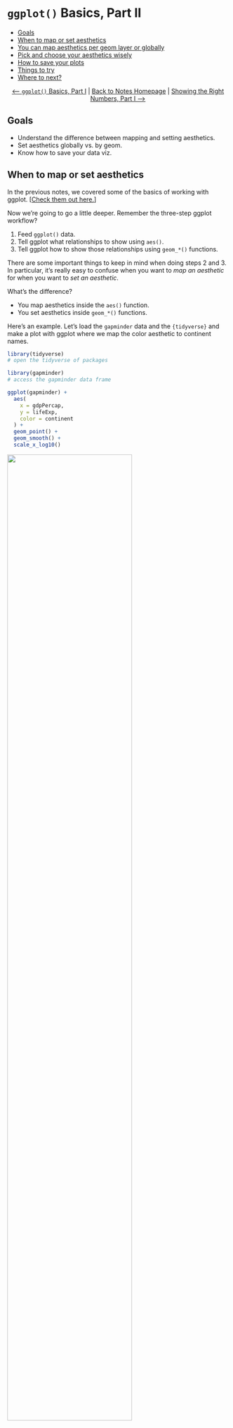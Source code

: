 `ggplot()` Basics, Part II
================

- [Goals](#goals)
- [When to map or set aesthetics](#when-to-map-or-set-aesthetics)
- [You can map aesthetics per geom layer or
  globally](#you-can-map-aesthetics-per-geom-layer-or-globally)
- [Pick and choose your aesthetics
  wisely](#pick-and-choose-your-aesthetics-wisely)
- [How to save your plots](#how-to-save-your-plots)
- [Things to try](#things-to-try)
- [Where to next?](#where-to-next)

<center>

[\<– `ggplot()` Basics, Part
I](https://github.com/milesdwilliams15/Teaching/blob/main/DPR%20101/Notes/03_ggplot_pt1.md)
\| [Back to Notes
Homepage](https://github.com/milesdwilliams15/Teaching/blob/main/DPR%20101/Notes/README.md)
\| [Showing the Right Numbers, Part I
–\>](https://github.com/milesdwilliams15/Teaching/blob/main/DPR%20101/Notes/05_show_the_right_numbers_pt1.md)

</center>

## Goals

- Understand the difference between mapping and setting aesthetics.
- Set aesthetics globally vs. by geom.
- Know how to save your data viz.

## When to map or set aesthetics

In the previous notes, we covered some of the basics of working with
ggplot. \[[Check them out
here.](https://github.com/milesdwilliams15/Teaching/blob/main/DPR%20101/Notes/03_ggplot_pt1.md)\]

Now we’re going to go a little deeper. Remember the three-step ggplot
workflow?

1.  Feed `ggplot()` data.
2.  Tell ggplot what relationships to show using `aes()`.
3.  Tell ggplot how to show those relationships using `geom_*()`
    functions.

There are some important things to keep in mind when doing steps 2 and
3. In particular, it’s really easy to confuse when you want to *map an
aesthetic* for when you want to *set an aesthetic*.

What’s the difference?

- You map aesthetics inside the `aes()` function.
- You set aesthetics inside `geom_*()` functions.

Here’s an example. Let’s load the `gapminder` data and the `{tidyverse}`
and make a plot with ggplot where we map the color aesthetic to
continent names.

``` r
library(tidyverse)
# open the tidyverse of packages

library(gapminder)
# access the gapminder data frame

ggplot(gapminder) + 
  aes(
    x = gdpPercap, 
    y = lifeExp,
    color = continent
  ) +
  geom_point() +
  geom_smooth() + 
  scale_x_log10()
```

<img src="04_ggplot_pt2_files/figure-gfm/unnamed-chunk-1-1.png" width="75%" />

``` r
# produces a plot where line and point colors
# correspond with continent names
```

The above code contains a command in the `aes()` function that specifies
`color = continent`. This option tells ggplot that it should use
different colors to map to continent names.

To do this, ggplot uses a default color palette for the mapping process
(we’ll talk about how to customize this later). What it doesn’t do (at
least using `aes()`) is let you set a specific color. Look at what
happens if you try seeting `color = "gold"` inside `aes()`:

``` r
ggplot(gapminder) + 
  aes(x = gdpPercap, y = lifeExp, color = "gold") +
  geom_point() +
  geom_smooth() +
  scale_x_log10()
```

<img src="04_ggplot_pt2_files/figure-gfm/unnamed-chunk-2-1.png" width="75%" />

Does the output look “gold” to you? It sure doesn’t. Instead, it’s red.

This is a classic example of *mapping* an aesthetic when what we
actually need to do is *set* an aesthetic. To set the color of points
and lines, we don’t specify them inside `aes()`. Doing so leads ggplot
to mistakenly conclude that we are adding a new column to our data where
each cell entry of that column is a category called “gold.” It then
picks a color to map to that category. Since there’s only one category,
it only maps one color. The default is red.

To avoid this, we instead *set* aesthetics inside a `geom_*()` function
like so:

``` r
ggplot(gapminder) +
  aes(x = gdpPercap, y = lifeExp) +
  geom_point(
    color = "gold"
  ) +
  geom_smooth(
    color = "red"
  ) +
  scale_x_log10()
```

<img src="04_ggplot_pt2_files/figure-gfm/unnamed-chunk-3-1.png" width="75%" />

This terrible looking, McDonald’s colored data viz looks just like it
should. Instead of specifying color in `aes()` we specified it in the
geom layers. On top of that, we gave each layer different instructions
about the color to use. We told ggplot to color the points gold and the
smoothed regression line red.

There are lots of different aesthetics that you can either map or set
with ggplot, such as size, color, alpha (which indicates transparency),
fill, and on and on.

For example, say we wanted to map point size to population in a scatter
plot and set the transparency of points using alpha:

``` r
ggplot(gapminder) +
  aes(x = gdpPercap, y = lifeExp, size = pop) +
  geom_point(alpha = 0.5) +
  scale_x_log10()
```

<img src="04_ggplot_pt2_files/figure-gfm/unnamed-chunk-4-1.png" width="75%" />

The above code maps point size to the `pop` variable in the `gapminder`
data so that `geom_point()` draws larger points for observations that
have a larger population. The command `alpha = 0.5` in `geom_point()`
sets the transparency of points to 50%.

## You can map aesthetics per geom layer or globally

Not only can we map and set different aesthetics at the same time, we
can also tell ggplot just to map an aesthetic for one geom layer rather
than all of them. Look at the difference between the plot this code
produces:

``` r
ggplot(gapminder) +
  aes(x = gdpPercap, y = lifeExp, color = continent) +
  geom_point() +
  geom_smooth() +
  scale_x_log10()
```

<img src="04_ggplot_pt2_files/figure-gfm/unnamed-chunk-5-1.png" width="75%" />

And compare it to what this code produces:

``` r
ggplot(gapminder) +
  aes(x = gdpPercap, y = lifeExp) +
  geom_point() +
  geom_smooth(aes(color = continent)) +
  scale_x_log10()
```

<img src="04_ggplot_pt2_files/figure-gfm/unnamed-chunk-6-1.png" width="75%" />

The first code maps color to continent name **globally**. That means
that for each geom layer that we add, color will be mapped to
continents. Conversely, the second code chunk maps color to continents
only for the `geom_smooth()` layer. This is done by adding a new call to
`aes()` inside the geom function.

Remember in the [previous
notes](https://github.com/milesdwilliams15/Teaching/blob/main/DPR%20101/Notes/03_ggplot_pt1.md)
when I mentioned you could map variables using `aes()` in a few
different places? This is why you can do that, and this in particular is
a case where the location in your code that you include variables using
`aes()` matters for your output.

Notice, too, the difference in the legends ggplot produces for these
figures. Ggplot legends will always faithfully reflect the aesthetic
mappings you add to your plots. You can also change the location and
appearance of legends, but this is a topic we’ll cover later.

## Pick and choose your aesthetics wisely

Ggplot will dutifully map all kinds of aesthetics that you tell it to
map. That doesn’t mean that every possible mapping is a good idea.

Take the example from above where we mapped point size to population.
This was a sensible choice because people have an easy time intuiting
that point size corresponds with the ***size*** of the observation. We
could have used color instead. Would this choice have been as effective?

``` r
ggplot(gapminder) +
  aes(x = gdpPercap, y = lifeExp, color = pop) +
  geom_point() +
  scale_x_log10()
```

<img src="04_ggplot_pt2_files/figure-gfm/unnamed-chunk-7-1.png" width="75%" />

The answer is **no**. Here’s another example, this time for a column
plot where we’ve mapped the color of columns to continents:

``` r
ggplot(gapminder) +
  aes(x = year, y = gdpPercap, color = continent) +
  geom_col()
```

<img src="04_ggplot_pt2_files/figure-gfm/unnamed-chunk-8-1.png" width="75%" />

There are a lot of empty dark grey spaces in the figure. That’s because
when you produce a column plot, the color aesthetic colors the borders
of the columns; not inside. We instead need to use the fill aesthetic:

``` r
ggplot(gapminder) +
  aes(x = year, y = gdpPercap, fill = continent) +
  geom_col()
```

<img src="04_ggplot_pt2_files/figure-gfm/unnamed-chunk-9-1.png" width="75%" />

If you get confused about color versus fill, try to remember that you
“fill” empty spaces.

## How to save your plots

After you’ve produced your data viz, you probably will want to save it
for later use for writing a report or to share on social media or some
other outlet.

You have a lot of different options for saving your figures.

#### Copy and paste

You can copy and paste the data viz you produce directly from RStudio.
Just right click on the figure that your code chunk produce and select
copy and/or save to save it somewhere in your files.

#### Save using `ggsave()`

You can save your plots using the `ggsave()` function to save a plot
directly to somewhere in your files.

Say you created a folder in your project called `Figures`. Here’s how
you would use a combo of `here()` and `ggsave()` to save your work:

    my_plot <- ggplot(gapminder) +
      aes(x = gdpPercap, y = lifeExp, size = pop) +
      geom_point(alpha = 0.5) +
      scale_x_log10()
    # save your ggplot as an object

    library(here)
    # open the here package

    ggsave(here("Figures", "my_first_figure.png"), 
           plot = my_plot)
    # save it to the Figures folder and name it
    # "my_first_figure.png" to save it as a .png file

This is my favorite and preferred way of saving a figure. The biggest
pros of using this approach are:

1.  The ability to control dimensions.
2.  The ability to control the sharpness of the figure.

You can check out these options and a lot more by writing `?ggsave()` in
the console.

## Things to try

Play around with the `gapminder` data and try out some different
aesthetics to see what happens.

You can also try out some different plot scales. I used
`scale_x_log10()` to put the x-axis on the log-10 scale in the above
figures. There are [lots of other scaling
options](https://ggplot2.tidyverse.org/reference/scale_continuous.html),
too.

Try to save some of you figures and play around with `ggsave()` options
to see what happens.

## Where to next?

<center>

[\<– `ggplot()` Basics, Part
I](https://github.com/milesdwilliams15/Teaching/blob/main/DPR%20101/Notes/03_ggplot_pt1.md)
\| [Back to Notes
Homepage](https://github.com/milesdwilliams15/Teaching/blob/main/DPR%20101/Notes/README.md)
\| [Showing the Right Numbers, Part I
–\>](https://github.com/milesdwilliams15/Teaching/blob/main/DPR%20101/Notes/05_show_the_right_numbers_pt1.md)

</center>
